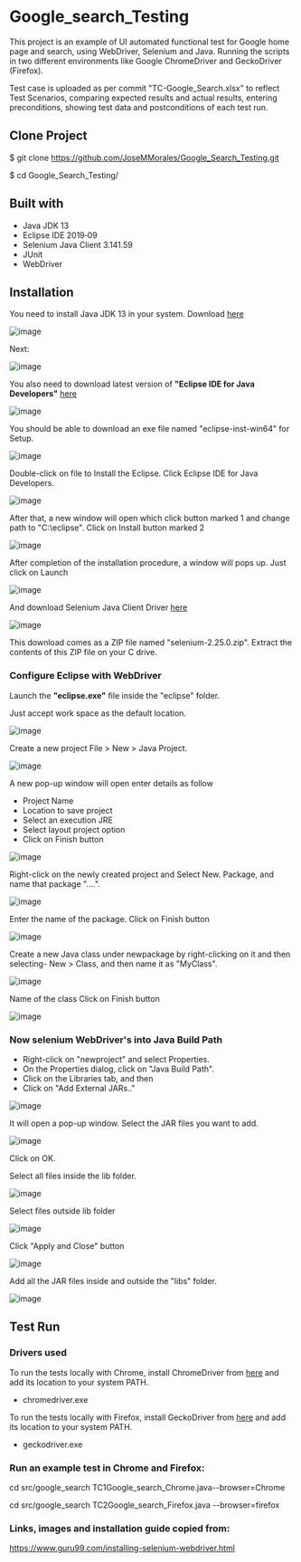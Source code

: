 # Google_search_Testing

This project is an example of UI automated functional test for Google home page and search, using WebDriver, Selenium and Java. Running the scripts in two different environments like Google ChromeDriver and GeckoDriver (Firefox).

Test case is uploaded as per commit "TC-Google_Search.xlsx" to reflect Test Scenarios, comparing expected results and actual results, entering preconditions, showing test data and postconditions of each test run.

## Clone Project

$ git clone https://github.com/JoseMMorales/Google_Search_Testing.git

$ cd Google_Search_Testing/

## Built with

* Java JDK 13
* Eclipse IDE 2019‑09
* Selenium Java Client 3.141.59
* JUnit 
* WebDriver

## Installation

You need to install Java JDK 13 in your system. Download <a href="https://www.oracle.com/technetwork/java/javase/downloads/index.html">here</a>

![image](https://www.guru99.com/images/2-2017/022017_1205_Guidetoinst1.png)

Next:

![image](https://www.guru99.com/images/2-2017/022017_1205_Guidetoinst2.png)

You also need to download latest version of <b>"Eclipse IDE for Java Developers"</b> <a href ="https://www.eclipse.org/downloads/">here</a>

![image](https://www.guru99.com/images/2-2017/022017_1205_Guidetoinst3.png)

You should be able to download an exe file named "eclipse-inst-win64" for Setup.

![image](https://www.guru99.com/images/2-2017/022017_1205_Guidetoinst4.png)

Double-click on file to Install the Eclipse. Click Eclipse IDE for Java Developers.

![image](https://www.guru99.com/images/2-2017/022017_1205_Guidetoinst5.png)

After that, a new window will open which click button marked 1 and change path to "C:\eclipse". Click on Install button marked 2

![image](https://www.guru99.com/images/2-2017/022017_1205_Guidetoinst6.png)

After completion of the installation procedure, a window will pops up. Just click on Launch

![image](https://www.guru99.com/images/2-2017/022017_1205_Guidetoinst7.png)

And download Selenium Java Client Driver <a href ="https://selenium.dev/">here</a>

![image](https://www.guru99.com/images/download_java_client_driver_1.png)

This download comes as a ZIP file named "selenium-2.25.0.zip". Extract the contents of this ZIP file on your C drive.

### Configure Eclipse with WebDriver

Launch the <b>"eclipse.exe"</b> file inside the "eclipse" folder.

Just accept work space as the default location.

![image](https://www.guru99.com/images/configure_eclipse_1b.png)

Create a new project File > New > Java Project. 

![image](https://www.guru99.com/images/cassandra/021316_1152_SeleniumIns1.png)

A new pop-up window will open enter details as follow

* Project Name
* Location to save project
* Select an execution JRE
* Select layout project option
* Click on Finish button

![image](https://www.guru99.com/images/cassandra/021316_1152_SeleniumIns2.png)

Right-click on the newly created project and
Select New. Package, and name that package "....".

![image](https://www.guru99.com/images/cassandra/021316_1152_SeleniumIns3.png)

Enter the name of the package.
Click on Finish button

![image](https://www.guru99.com/images/cassandra/021316_1152_SeleniumIns4.png)

Create a new Java class under newpackage by right-clicking on it and then selecting- New > Class, and then name it as "MyClass". 

![image](https://www.guru99.com/images/cassandra/021316_1152_SeleniumIns5.png)

Name of the class
Click on Finish button

![image](https://www.guru99.com/images/cassandra/021316_1152_SeleniumIns6.png)


### Now selenium WebDriver's into Java Build Path

* Right-click on "newproject" and select Properties.
* On the Properties dialog, click on "Java Build Path".
* Click on the Libraries tab, and then
* Click on "Add External JARs.."

![image](https://www.guru99.com/images/cassandra/021316_1152_SeleniumIns8.png)

It will open a pop-up window. Select the JAR files you want to add.

![image](https://www.guru99.com/images/cassandra/021316_1152_SeleniumIns9.png)

Click on OK.

Select all files inside the lib folder.

![image](https://www.guru99.com/images/cassandra/021316_1152_SeleniumIns10.png)

Select files outside lib folder

![image](https://www.guru99.com/images/2-2017/022017_1205_Guidetoinst_24_7_2.png)

Click "Apply and Close" button

![image](https://www.guru99.com/images/2-2017/022017_1205_Guidetoinst_24_7_3.png)

Add all the JAR files inside and outside the "libs" folder. 

![image](https://www.guru99.com/images/cassandra/021316_1152_SeleniumIns11.png)

## 

## Test Run

### Drivers used    
To run the tests locally with Chrome, install ChromeDriver from <a href="http://chromedriver.chromium.org/">here</a> and add its location to your system PATH.

* chromedriver.exe

To run the tests locally with Firefox, install GeckoDriver from <a href="https://github.com/mozilla/geckodriver/releases">here</a> and add its location to your system PATH.

* geckodriver.exe

### Run an example test in Chrome and Firefox:

cd src/google_search
TC1Google_search_Chrome.java--browser=Chrome

cd src/google_search
TC2Google_search_Firefox.java --browser=firefox

### Links, images and installation guide copied from:

https://www.guru99.com/installing-selenium-webdriver.html


